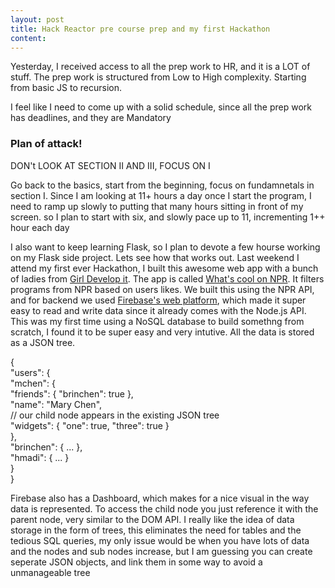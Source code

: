 ```yaml
---
layout: post
title: Hack Reactor pre course prep and my first Hackathon
content: 
---
```


<!--![Image description](/images/config.png)-->
  
  <article class = post>
    <p>Yesterday, I received access to all the prep work to HR, and it is a LOT of stuff. The prep work is structured from Low to High complexity. Starting from basic JS to recursion.</p>
    <p>I feel like I need to come up with a solid schedule, since all the prep work has deadlines, and they are Mandatory</p>
    <h3>Plan of attack!</h3>
    <p>DON't LOOK AT SECTION II AND III, FOCUS ON I</p>
    <p>Go back to the basics, start from the beginning, focus on fundamnetals in section I. Since I am looking at 11+ hours a day once I start the program, I need to ramp up slowly to putting that many hours sitting in front of my screen. so I plan to start with six, and slowly pace up to 11, incrementing 1++ hour each day</p>
    <p>I also want to keep learning Flask, so I plan to devote a few hourse working on my Flask side project. Lets see how that works out. Last weekend I attend my first ever Hackathon, I built this awesome web app with a bunch of ladies from <a href="https://www.girldevelopit.com/">Girl Develop it</a>. The app is called <a href="http://neohack-platypus-renegades.herokuapp.com/">What's cool on NPR</a>. It filters programs from NPR based on users likes. We built this using the NPR API, and for backend we used <a href="">Firebase's web platform</a>, which made it super easy to read and write data since it already comes with the Node.js API. This was my first time using a NoSQL database to build somethng from scratch, I found it to be super easy and very intutive. All the data is stored as a JSON tree.</p>
<p>{ <br>
  "users": {<br>
    "mchen": {<br>
      "friends": { "brinchen": true },<br>
      "name": "Mary Chen",<br>
      // our child node appears in the existing JSON tree<br>
      "widgets": { "one": true, "three": true }<br>
    },<br>
    "brinchen": { ... },<br>
    "hmadi": { ... }<br>
  }<br>
}<br>
</p>

<p>Firebase also has a Dashboard, which makes for a nice visual in the way data is represented. To access the child node you just reference it with the parent node, very similar to the DOM API. I really like the idea of data storage in the form of trees, this eliminates the need for tables and the tedious SQL queries, my only issue would be when you have lots of data and the nodes and sub nodes increase, but I am guessing you can create seperate JSON objects, and link them in some way to avoid a unmanageable tree</p>
   

